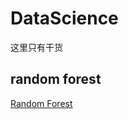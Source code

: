 # DataScience
这里只有干货

## random forest
[Random Forest](https://github.com/gasongjian/DataScience/tree/master/Random_Forest.md)
